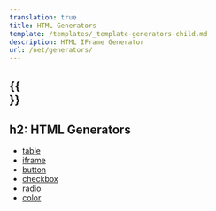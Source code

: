 ```yaml
---
translation: true
title: HTML Generators
template: /templates/_template-generators-child.md
description: HTML IFrame Generator
url: /net/generators/
---
```


{{<section overview>}}
---
h2: HTML Generators
---

* [table](table)
* [iframe](iframe)
* [button](button)
* [checkbox](checkbox)
* [radio](radio)
* [color](color)
